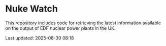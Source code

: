 # Nuke Watch

This repository includes code for retrieving the latest information available on the output of EDF nuclear power plants in the UK.

Last updated: 2025-08-30 08:18